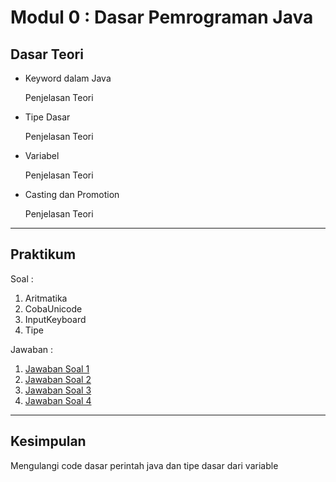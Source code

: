 # Modul 0 : Dasar Pemrograman Java

## Dasar Teori
* Keyword dalam Java

  Penjelasan Teori
* Tipe Dasar

  Penjelasan Teori
* Variabel

  Penjelasan Teori
* Casting dan Promotion

  Penjelasan Teori

<hr>

## Praktikum
Soal : 
1. Aritmatika
2. CobaUnicode
3. InputKeyboard
4. Tipe

Jawaban :
1. [Jawaban Soal 1](https://github.com/renzien/20104012_Alif-Rizki-Ramdhana_S1SEA_Pemrograman2/blob/Modul0/src/Modul0/Aritmatika.java)
2. [Jawaban Soal 2](https://github.com/renzien/20104012_Alif-Rizki-Ramdhana_S1SEA_Pemrograman2/blob/Modul0/src/Modul0/CobaUnicode.java)
3. [Jawaban Soal 3](https://github.com/renzien/20104012_Alif-Rizki-Ramdhana_S1SEA_Pemrograman2/blob/Modul0/src/Modul0/InputKeyboard.java)
4. [Jawaban Soal 4](https://github.com/renzien/20104012_Alif-Rizki-Ramdhana_S1SEA_Pemrograman2/blob/Modul0/src/Modul0/Tipe.java)

<hr>

## Kesimpulan
Mengulangi code dasar perintah java dan tipe dasar dari variable
